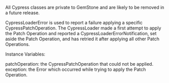All Cypress classes are private to GemStone and are likely to be removed in a future release.

CypressLoaderError is used to report a failure applying a specific CypressPatchOperation.
The CypressLoader made a first attempt to apply the Patch Operation and reported a 
CypressLoaderErrorNotification, set aside the Patch Operation, and has retried it after applying
all other Patch Operations.


Instance Variables:

patchOperation:		the CypressPatchOperation that could not be applied.
exception:			the Error which occurred while trying to apply the Patch Operation.
